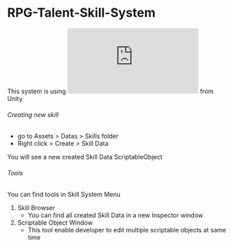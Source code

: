 # RPG-Talent-Skill-System

This system is using ![scriptable object](https://docs.unity3d.com/Manual/class-ScriptableObject.html) from Unity 
<br>

###### Creating new skill
- go to Assets > Datas > Skills folder
- Right click > Create > Skill Data

You will see a new created Skill Data ScriptableObject

###### Tools
You can find tools in Skill System Menu
1. Skill Browser
	- You can find all created Skill Data in a new Inspector window
2. Scriptable Object Window
   - This tool enable developer to edit multiple scriptable objects at same time